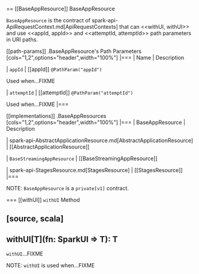 == [[BaseAppResource]] BaseAppResource

`BaseAppResource` is the contract of spark-api-ApiRequestContext.md[ApiRequestContexts] that can <<withUI, withUI>> and use <<appId, appId>> and <<attemptId, attemptId>> path parameters in URI paths.

[[path-params]]
.BaseAppResource's Path Parameters
[cols="1,2",options="header",width="100%"]
|===
| Name
| Description

| `appId`
| [[appId]] `@PathParam("appId")`

Used when...FIXME

| `attemptId`
| [[attemptId]] `@PathParam("attemptId")`

Used when...FIXME
|===

[[implementations]]
.BaseAppResources
[cols="1,2",options="header",width="100%"]
|===
| BaseAppResource
| Description

| spark-api-AbstractApplicationResource.md[AbstractApplicationResource]
| [[AbstractApplicationResource]]

| `BaseStreamingAppResource`
| [[BaseStreamingAppResource]]

| spark-api-StagesResource.md[StagesResource]
| [[StagesResource]]
|===

NOTE: `BaseAppResource` is a `private[v1]` contract.

=== [[withUI]] `withUI` Method

[source, scala]
----
withUI[T](fn: SparkUI => T): T
----

`withUI`...FIXME

NOTE: `withUI` is used when...FIXME

